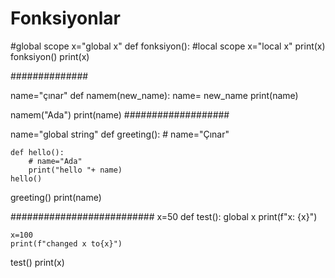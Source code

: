 # Fonksiyonlar
#global scope
x="global x"
def fonksiyon():
    #local scope
    x="local x"
    print(x)
fonksiyon()
print(x)


##############

name="çınar"
def namem(new_name):
    name= new_name
    print(name)

namem("Ada")
print(name)
###################

name="global string"
def greeting():
    # name="Çınar"

    def hello():
        # name="Ada"
        print("hello "+ name)
    hello()
greeting()
print(name)

##########################
x=50
def test():
    global x
    print(f"x: {x}")

    x=100
    print(f"changed x to{x}")

test() 
print(x)
